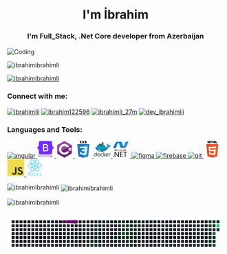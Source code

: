 <h1 align="center">I'm İbrahim</h1>
<h3 align="center">I'm Full_Stack, .Net Core developer from Azerbaijan</h3>
<img align="center" alt="Coding" width="850" src="https://mir-s3-cdn-cf.behance.net/project_modules/disp/936570214869169.676041487059b.gif">

<p align="left"> <img src="https://komarev.com/ghpvc/?username=ibrahimibrahimli&label=Profile%20views&color=0e75b6&style=flat" alt="ibrahimibrahimli" /> </p>

<p align="left"> <a href="https://github.com/ryo-ma/github-profile-trophy"><img src="https://github-profile-trophy.vercel.app/?username=ibrahimibrahimli" alt="ibrahimibrahimli" /></a> </p>

<h3 align="left">Connect with me:</h3>
<p align="left">
<a href="https://linkedin.com/in/ibrahimlii" target="blank"><img align="center" src="https://raw.githubusercontent.com/rahuldkjain/github-profile-readme-generator/master/src/images/icons/Social/linked-in-alt.svg" alt="ibrahimlii" height="30" width="40" /></a>
<a href="https://fb.com/ibrahim122596" target="blank"><img align="center" src="https://raw.githubusercontent.com/rahuldkjain/github-profile-readme-generator/master/src/images/icons/Social/facebook.svg" alt="ibrahim122596" height="30" width="40" /></a>
<a href="https://instagram.com/ibrahimli_27m" target="blank"><img align="center" src="https://raw.githubusercontent.com/rahuldkjain/github-profile-readme-generator/master/src/images/icons/Social/instagram.svg" alt="ibrahimli_27m" height="30" width="40" /></a>
<a href="https://www.hackerrank.com/dev_ibrahimlii" target="blank"><img align="center" src="https://raw.githubusercontent.com/rahuldkjain/github-profile-readme-generator/master/src/images/icons/Social/hackerrank.svg" alt="dev_ibrahimlii" height="30" width="40" /></a>
</p>

<h3 align="left">Languages and Tools:</h3>
<p align="left"> <a href="https://angular.io" target="_blank" rel="noreferrer"> <img src="https://angular.io/assets/images/logos/angular/angular.svg" alt="angular" width="40" height="40"/> </a> <a href="https://getbootstrap.com" target="_blank" rel="noreferrer"> <img src="https://raw.githubusercontent.com/devicons/devicon/master/icons/bootstrap/bootstrap-plain-wordmark.svg" alt="bootstrap" width="40" height="40"/> </a> <a href="https://www.w3schools.com/cs/" target="_blank" rel="noreferrer"> <img src="https://raw.githubusercontent.com/devicons/devicon/master/icons/csharp/csharp-original.svg" alt="csharp" width="40" height="40"/> </a> <a href="https://www.w3schools.com/css/" target="_blank" rel="noreferrer"> <img src="https://raw.githubusercontent.com/devicons/devicon/master/icons/css3/css3-original-wordmark.svg" alt="css3" width="40" height="40"/> </a> <a href="https://www.docker.com/" target="_blank" rel="noreferrer"> <img src="https://raw.githubusercontent.com/devicons/devicon/master/icons/docker/docker-original-wordmark.svg" alt="docker" width="40" height="40"/> </a> <a href="https://dotnet.microsoft.com/" target="_blank" rel="noreferrer"> <img src="https://raw.githubusercontent.com/devicons/devicon/master/icons/dot-net/dot-net-original-wordmark.svg" alt="dotnet" width="40" height="40"/> </a> <a href="https://www.figma.com/" target="_blank" rel="noreferrer"> <img src="https://www.vectorlogo.zone/logos/figma/figma-icon.svg" alt="figma" width="40" height="40"/> </a> <a href="https://firebase.google.com/" target="_blank" rel="noreferrer"> <img src="https://www.vectorlogo.zone/logos/firebase/firebase-icon.svg" alt="firebase" width="40" height="40"/> </a> <a href="https://git-scm.com/" target="_blank" rel="noreferrer"> <img src="https://www.vectorlogo.zone/logos/git-scm/git-scm-icon.svg" alt="git" width="40" height="40"/> </a> <a href="https://www.w3.org/html/" target="_blank" rel="noreferrer"> <img src="https://raw.githubusercontent.com/devicons/devicon/master/icons/html5/html5-original-wordmark.svg" alt="html5" width="40" height="40"/> </a> <a href="https://developer.mozilla.org/en-US/docs/Web/JavaScript" target="_blank" rel="noreferrer"> <img src="https://raw.githubusercontent.com/devicons/devicon/master/icons/javascript/javascript-original.svg" alt="javascript" width="40" height="40"/> </a> <a href="https://reactjs.org/" target="_blank" rel="noreferrer"> <img src="https://raw.githubusercontent.com/devicons/devicon/master/icons/react/react-original-wordmark.svg" alt="react" width="40" height="40"/> </a> </p>

<p><img align="left" src="https://github-readme-stats.vercel.app/api/top-langs?username=ibrahimibrahimli&show_icons=true&locale=en&layout=compact" alt="ibrahimibrahimli" /></p>

<p>&nbsp;<img align="center" src="https://github-readme-stats.vercel.app/api?username=ibrahimibrahimli&show_icons=true&locale=en" alt="ibrahimibrahimli" /></p>

<p><img align="center" src="https://github-readme-streak-stats.herokuapp.com/?user=ibrahimibrahimli&" alt="ibrahimibrahimli" /></p>







<svg viewBox="-16 -32 880 192" width="880" height="192" xmlns="http://www.w3.org/2000/svg"><desc>Generated with https://github.com/Platane/snk</desc><style>:root{--cb:#1b1f230a;--cs:purple;--ce:#161b22;--c0:#161b22;--c1:#01311f;--c2:#034525;--c3:#0f6d31;--c4:#00c647}.c{shape-rendering:geometricPrecision;fill:var(--ce);stroke-width:1px;stroke:var(--cb);animation:none 24300ms linear infinite;width:12px;height:12px}@keyframes c0{13.98%{fill:var(--c1)}14%,100%{fill:var(--ce)}}.c.c0{fill:var(--c1);animation-name:c0}@keyframes c1{13.16%{fill:var(--c1)}13.18%,100%{fill:var(--ce)}}.c.c1{fill:var(--c1);animation-name:c1}@keyframes c2{11.51%{fill:var(--c1)}11.53%,100%{fill:var(--ce)}}.c.c2{fill:var(--c1);animation-name:c2}@keyframes c3{10.69%{fill:var(--c1)}10.71%,100%{fill:var(--ce)}}.c.c3{fill:var(--c1);animation-name:c3}@keyframes c4{15.63%{fill:var(--c1)}15.65%,100%{fill:var(--ce)}}.c.c4{fill:var(--c1);animation-name:c4}@keyframes c5{17.69%{fill:var(--c1)}17.71%,100%{fill:var(--ce)}}.c.c5{fill:var(--c1);animation-name:c5}@keyframes c6{9.04%{fill:var(--c1)}9.06%,100%{fill:var(--ce)}}.c.c6{fill:var(--c1);animation-name:c6}@keyframes c7{9.46%{fill:var(--c1)}9.48%,100%{fill:var(--ce)}}.c.c7{fill:var(--c1);animation-name:c7}@keyframes c8{9.87%{fill:var(--c1)}9.89%,100%{fill:var(--ce)}}.c.c8{fill:var(--c1);animation-name:c8}@keyframes c9{10.28%{fill:var(--c1)}10.3%,100%{fill:var(--ce)}}.c.c9{fill:var(--c1);animation-name:c9}@keyframes ca{16.45%{fill:var(--c1)}16.47%,100%{fill:var(--ce)}}.c.ca{fill:var(--c1);animation-name:ca}@keyframes cb{16.04%{fill:var(--c1)}16.06%,100%{fill:var(--ce)}}.c.cb{fill:var(--c1);animation-name:cb}@keyframes cc{18.1%{fill:var(--c1)}18.12%,100%{fill:var(--ce)}}.c.cc{fill:var(--c1);animation-name:cc}@keyframes cd{20.98%{fill:var(--c1)}21%,100%{fill:var(--ce)}}.c.cd{fill:var(--c1);animation-name:cd}@keyframes ce{27.15%{fill:var(--c1)}27.17%,100%{fill:var(--ce)}}.c.ce{fill:var(--c1);animation-name:ce}@keyframes cf{28.39%{fill:var(--c1)}28.41%,100%{fill:var(--ce)}}.c.cf{fill:var(--c1);animation-name:cf}@keyframes cg{26.33%{fill:var(--c1)}26.35%,100%{fill:var(--ce)}}.c.cg{fill:var(--c1);animation-name:cg}@keyframes ch{65.83%{fill:var(--c2)}65.85%,100%{fill:var(--ce)}}.c.ch{fill:var(--c2);animation-name:ch}@keyframes ci{21.8%{fill:var(--c1)}21.82%,100%{fill:var(--ce)}}.c.ci{fill:var(--c1);animation-name:ci}@keyframes cj{25.92%{fill:var(--c1)}25.94%,100%{fill:var(--ce)}}.c.cj{fill:var(--c1);animation-name:cj}@keyframes ck{31.27%{fill:var(--c1)}31.29%,100%{fill:var(--ce)}}.c.ck{fill:var(--c1);animation-name:ck}@keyframes cl{30.03%{fill:var(--c1)}30.05%,100%{fill:var(--ce)}}.c.cl{fill:var(--c1);animation-name:cl}@keyframes cm{22.21%{fill:var(--c1)}22.23%,100%{fill:var(--ce)}}.c.cm{fill:var(--c1);animation-name:cm}@keyframes cn{32.5%{fill:var(--c1)}32.52%,100%{fill:var(--ce)}}.c.cn{fill:var(--c1);animation-name:cn}@keyframes co{33.73%{fill:var(--c1)}33.75%,100%{fill:var(--ce)}}.c.co{fill:var(--c1);animation-name:co}@keyframes cp{30.85%{fill:var(--c1)}30.87%,100%{fill:var(--ce)}}.c.cp{fill:var(--c1);animation-name:cp}@keyframes cq{30.44%{fill:var(--c1)}30.46%,100%{fill:var(--ce)}}.c.cq{fill:var(--c1);animation-name:cq}@keyframes cr{22.62%{fill:var(--c1)}22.64%,100%{fill:var(--ce)}}.c.cr{fill:var(--c1);animation-name:cr}@keyframes cs{32.91%{fill:var(--c1)}32.93%,100%{fill:var(--ce)}}.c.cs{fill:var(--c1);animation-name:cs}@keyframes ct{24.68%{fill:var(--c1)}24.7%,100%{fill:var(--ce)}}.c.ct{fill:var(--c1);animation-name:ct}@keyframes cu{24.27%{fill:var(--c1)}24.29%,100%{fill:var(--ce)}}.c.cu{fill:var(--c1);animation-name:cu}@keyframes cv{23.86%{fill:var(--c1)}23.88%,100%{fill:var(--ce)}}.c.cv{fill:var(--c1);animation-name:cv}@keyframes cw{23.04%{fill:var(--c1)}23.06%,100%{fill:var(--ce)}}.c.cw{fill:var(--c1);animation-name:cw}@keyframes cx{38.67%{fill:var(--c1)}38.69%,100%{fill:var(--ce)}}.c.cx{fill:var(--c1);animation-name:cx}@keyframes cy{43.2%{fill:var(--c1)}43.22%,100%{fill:var(--ce)}}.c.cy{fill:var(--c1);animation-name:cy}@keyframes cz{46.49%{fill:var(--c1)}46.51%,100%{fill:var(--ce)}}.c.cz{fill:var(--c1);animation-name:cz}@keyframes c10{52.25%{fill:var(--c2)}52.27%,100%{fill:var(--ce)}}.c.c10{fill:var(--c2);animation-name:c10}@keyframes c11{52.66%{fill:var(--c2)}52.68%,100%{fill:var(--ce)}}.c.c11{fill:var(--c2);animation-name:c11}@keyframes c12{48.96%{fill:var(--c1)}48.98%,100%{fill:var(--ce)}}.c.c12{fill:var(--c1);animation-name:c12}@keyframes c13{48.14%{fill:var(--c1)}48.16%,100%{fill:var(--ce)}}.c.c13{fill:var(--c1);animation-name:c13}@keyframes c14{46.9%{fill:var(--c1)}46.92%,100%{fill:var(--ce)}}.c.c14{fill:var(--c1);animation-name:c14}@keyframes c15{51.84%{fill:var(--c1)}51.86%,100%{fill:var(--ce)}}.c.c15{fill:var(--c1);animation-name:c15}@keyframes c16{76.12%{fill:var(--c3)}76.14%,100%{fill:var(--ce)}}.c.c16{fill:var(--c3);animation-name:c16}@keyframes c17{47.73%{fill:var(--c1)}47.75%,100%{fill:var(--ce)}}.c.c17{fill:var(--c1);animation-name:c17}@keyframes c18{47.32%{fill:var(--c1)}47.34%,100%{fill:var(--ce)}}.c.c18{fill:var(--c1);animation-name:c18}@keyframes c19{55.13%{fill:var(--c2)}55.15%,100%{fill:var(--ce)}}.c.c19{fill:var(--c2);animation-name:c19}@keyframes c1a{51.43%{fill:var(--c1)}51.45%,100%{fill:var(--ce)}}.c.c1a{fill:var(--c1);animation-name:c1a}@keyframes c1b{77.36%{fill:var(--c4)}77.38%,100%{fill:var(--ce)}}.c.c1b{fill:var(--c4);animation-name:c1b}@keyframes c1c{49.78%{fill:var(--c1)}49.8%,100%{fill:var(--ce)}}.c.c1c{fill:var(--c1);animation-name:c1c}.u{transform-origin:0 0;transform:scale(0,1);animation:none linear 24300ms infinite}@keyframes u0{9.04%{transform:scale(0.000,1)}9.06%,9.46%{transform:scale(0.023,1)}9.48%,9.87%{transform:scale(0.047,1)}9.89%,10.28%{transform:scale(0.070,1)}10.3%,10.69%{transform:scale(0.093,1)}10.71%,11.51%{transform:scale(0.116,1)}11.53%,13.16%{transform:scale(0.140,1)}13.18%,13.98%{transform:scale(0.163,1)}14%,15.63%{transform:scale(0.186,1)}15.65%,16.04%{transform:scale(0.209,1)}16.06%,16.45%{transform:scale(0.233,1)}16.47%,17.69%{transform:scale(0.256,1)}17.71%,18.1%{transform:scale(0.279,1)}18.12%,20.98%{transform:scale(0.302,1)}21%,21.8%{transform:scale(0.326,1)}21.82%,22.21%{transform:scale(0.349,1)}22.23%,22.62%{transform:scale(0.372,1)}22.64%,23.04%{transform:scale(0.395,1)}23.06%,23.86%{transform:scale(0.419,1)}23.88%,24.27%{transform:scale(0.442,1)}24.29%,24.68%{transform:scale(0.465,1)}24.7%,25.92%{transform:scale(0.488,1)}25.94%,26.33%{transform:scale(0.512,1)}26.35%,27.15%{transform:scale(0.535,1)}27.17%,28.39%{transform:scale(0.558,1)}28.41%,30.03%{transform:scale(0.581,1)}30.05%,30.44%{transform:scale(0.605,1)}30.46%,30.85%{transform:scale(0.628,1)}30.87%,31.27%{transform:scale(0.651,1)}31.29%,32.5%{transform:scale(0.674,1)}32.52%,32.91%{transform:scale(0.698,1)}32.93%,33.73%{transform:scale(0.721,1)}33.75%,38.67%{transform:scale(0.744,1)}38.69%,43.2%{transform:scale(0.767,1)}43.22%,46.49%{transform:scale(0.791,1)}46.51%,46.9%{transform:scale(0.814,1)}46.92%,47.32%{transform:scale(0.837,1)}47.34%,47.73%{transform:scale(0.860,1)}47.75%,48.14%{transform:scale(0.884,1)}48.16%,48.96%{transform:scale(0.907,1)}48.98%,49.78%{transform:scale(0.930,1)}49.8%,51.43%{transform:scale(0.953,1)}51.45%,51.84%{transform:scale(0.977,1)}51.86%,100%{transform:scale(1.000,1)}}.u.u0{fill:var(--c1);animation-name:u0;transform-origin:0.0px 0}@keyframes u1{52.25%{transform:scale(0.000,1)}52.27%,52.66%{transform:scale(0.250,1)}52.68%,55.13%{transform:scale(0.500,1)}55.15%,65.83%{transform:scale(0.750,1)}65.85%,100%{transform:scale(1.000,1)}}.u.u1{fill:var(--c2);animation-name:u1;transform-origin:744.2px 0}@keyframes u2{76.12%{transform:scale(0.000,1)}76.14%,100%{transform:scale(1.000,1)}}.u.u2{fill:var(--c3);animation-name:u2;transform-origin:813.4px 0}@keyframes u3{77.36%{transform:scale(0.000,1)}77.38%,100%{transform:scale(1.000,1)}}.u.u3{fill:var(--c4);animation-name:u3;transform-origin:830.7px 0}.s{shape-rendering:geometricPrecision;fill:var(--cs);animation:none linear 24300ms infinite}@keyframes s0{0%,99.59%{transform:translate(0px,-16px)}0.41%{transform:translate(0px,0px)}9.05%{transform:translate(336px,0px)}10.29%{transform:translate(336px,48px)}10.7%{transform:translate(320px,48px)}11.11%{transform:translate(320px,32px)}12.35%{transform:translate(272px,32px)}13.17%{transform:translate(272px,64px)}13.58%{transform:translate(256px,64px)}13.99%{transform:translate(256px,80px)}16.05%{transform:translate(336px,80px)}16.46%{transform:translate(336px,64px)}16.87%{transform:translate(320px,64px)}17.7%{transform:translate(320px,96px)}20.16%{transform:translate(416px,96px)}20.99%{transform:translate(416px,64px)}23.05%{transform:translate(496px,64px)}24.69%{transform:translate(496px,0px)}25.51%{transform:translate(464px,0px)}25.93%{transform:translate(464px,16px)}26.34%{transform:translate(448px,16px)}26.75%{transform:translate(448px,0px)}27.16%{transform:translate(432px,0px)}28.81%{transform:translate(432px,64px)}29.63%{transform:translate(464px,64px)}30.04%{transform:translate(464px,48px)}30.45%{transform:translate(480px,48px)}30.86%{transform:translate(480px,32px)}31.28%{transform:translate(464px,32px)}32.51%,34.16%{transform:translate(464px,80px)}32.92%{transform:translate(480px,80px)}33.33%{transform:translate(480px,96px)}33.74%{transform:translate(464px,96px)}36.63%{transform:translate(560px,80px)}38.68%{transform:translate(560px,0px)}41.15%{transform:translate(656px,0px)}43.21%{transform:translate(656px,80px)}47.33%{transform:translate(816px,80px)}47.74%,54.32%{transform:translate(816px,64px)}48.15%,53.91%{transform:translate(800px,64px)}48.97%{transform:translate(800px,32px)}50.21%{transform:translate(848px,32px)}51.03%{transform:translate(848px,0px)}52.26%{transform:translate(800px,0px)}55.14%{transform:translate(816px,96px)}55.56%{transform:translate(800px,96px)}56.79%{transform:translate(800px,48px)}65.84%{transform:translate(448px,48px)}66.26%{transform:translate(448px,32px)}75.72%{transform:translate(816px,32px)}76.13%{transform:translate(816px,48px)}76.54%{transform:translate(832px,48px)}77.37%{transform:translate(832px,16px)}95.88%{transform:translate(112px,16px)}96.71%{transform:translate(112px,-16px)}}.s.s0{transform:translate(0px,-16px);animation-name:s0}@keyframes s1{0%,99.59%{transform:translate(16px,-16px)}0.41%{transform:translate(0px,-16px)}0.82%{transform:translate(0px,0px)}9.47%{transform:translate(336px,0px)}10.7%{transform:translate(336px,48px)}11.11%{transform:translate(320px,48px)}11.52%{transform:translate(320px,32px)}12.76%{transform:translate(272px,32px)}13.58%{transform:translate(272px,64px)}13.99%{transform:translate(256px,64px)}14.4%{transform:translate(256px,80px)}16.46%{transform:translate(336px,80px)}16.87%{transform:translate(336px,64px)}17.28%{transform:translate(320px,64px)}18.11%{transform:translate(320px,96px)}20.58%{transform:translate(416px,96px)}21.4%{transform:translate(416px,64px)}23.46%{transform:translate(496px,64px)}25.1%{transform:translate(496px,0px)}25.93%{transform:translate(464px,0px)}26.34%{transform:translate(464px,16px)}26.75%{transform:translate(448px,16px)}27.16%{transform:translate(448px,0px)}27.57%{transform:translate(432px,0px)}29.22%{transform:translate(432px,64px)}30.04%{transform:translate(464px,64px)}30.45%{transform:translate(464px,48px)}30.86%{transform:translate(480px,48px)}31.28%{transform:translate(480px,32px)}31.69%{transform:translate(464px,32px)}32.92%,34.57%{transform:translate(464px,80px)}33.33%{transform:translate(480px,80px)}33.74%{transform:translate(480px,96px)}34.16%{transform:translate(464px,96px)}37.04%{transform:translate(560px,80px)}39.09%{transform:translate(560px,0px)}41.56%{transform:translate(656px,0px)}43.62%{transform:translate(656px,80px)}47.74%{transform:translate(816px,80px)}48.15%,54.73%{transform:translate(816px,64px)}48.56%,54.32%{transform:translate(800px,64px)}49.38%{transform:translate(800px,32px)}50.62%{transform:translate(848px,32px)}51.44%{transform:translate(848px,0px)}52.67%{transform:translate(800px,0px)}55.56%{transform:translate(816px,96px)}55.97%{transform:translate(800px,96px)}57.2%{transform:translate(800px,48px)}66.26%{transform:translate(448px,48px)}66.67%{transform:translate(448px,32px)}76.13%{transform:translate(816px,32px)}76.54%{transform:translate(816px,48px)}76.95%{transform:translate(832px,48px)}77.78%{transform:translate(832px,16px)}96.3%{transform:translate(112px,16px)}97.12%{transform:translate(112px,-16px)}}.s.s1{transform:translate(16px,-16px);animation-name:s1}@keyframes s2{0%,99.59%{transform:translate(32px,-16px)}0.82%{transform:translate(0px,-16px)}1.23%{transform:translate(0px,0px)}9.88%{transform:translate(336px,0px)}11.11%{transform:translate(336px,48px)}11.52%{transform:translate(320px,48px)}11.93%{transform:translate(320px,32px)}13.17%{transform:translate(272px,32px)}13.99%{transform:translate(272px,64px)}14.4%{transform:translate(256px,64px)}14.81%{transform:translate(256px,80px)}16.87%{transform:translate(336px,80px)}17.28%{transform:translate(336px,64px)}17.7%{transform:translate(320px,64px)}18.52%{transform:translate(320px,96px)}20.99%{transform:translate(416px,96px)}21.81%{transform:translate(416px,64px)}23.87%{transform:translate(496px,64px)}25.51%{transform:translate(496px,0px)}26.34%{transform:translate(464px,0px)}26.75%{transform:translate(464px,16px)}27.16%{transform:translate(448px,16px)}27.57%{transform:translate(448px,0px)}27.98%{transform:translate(432px,0px)}29.63%{transform:translate(432px,64px)}30.45%{transform:translate(464px,64px)}30.86%{transform:translate(464px,48px)}31.28%{transform:translate(480px,48px)}31.69%{transform:translate(480px,32px)}32.1%{transform:translate(464px,32px)}33.33%,34.98%{transform:translate(464px,80px)}33.74%{transform:translate(480px,80px)}34.16%{transform:translate(480px,96px)}34.57%{transform:translate(464px,96px)}37.45%{transform:translate(560px,80px)}39.51%{transform:translate(560px,0px)}41.98%{transform:translate(656px,0px)}44.03%{transform:translate(656px,80px)}48.15%{transform:translate(816px,80px)}48.56%,55.14%{transform:translate(816px,64px)}48.97%,54.73%{transform:translate(800px,64px)}49.79%{transform:translate(800px,32px)}51.03%{transform:translate(848px,32px)}51.85%{transform:translate(848px,0px)}53.09%{transform:translate(800px,0px)}55.97%{transform:translate(816px,96px)}56.38%{transform:translate(800px,96px)}57.61%{transform:translate(800px,48px)}66.67%{transform:translate(448px,48px)}67.08%{transform:translate(448px,32px)}76.54%{transform:translate(816px,32px)}76.95%{transform:translate(816px,48px)}77.37%{transform:translate(832px,48px)}78.19%{transform:translate(832px,16px)}96.71%{transform:translate(112px,16px)}97.53%{transform:translate(112px,-16px)}}.s.s2{transform:translate(32px,-16px);animation-name:s2}@keyframes s3{0%,99.59%{transform:translate(48px,-16px)}1.23%{transform:translate(0px,-16px)}1.65%{transform:translate(0px,0px)}10.29%{transform:translate(336px,0px)}11.52%{transform:translate(336px,48px)}11.93%{transform:translate(320px,48px)}12.35%{transform:translate(320px,32px)}13.58%{transform:translate(272px,32px)}14.4%{transform:translate(272px,64px)}14.81%{transform:translate(256px,64px)}15.23%{transform:translate(256px,80px)}17.28%{transform:translate(336px,80px)}17.7%{transform:translate(336px,64px)}18.11%{transform:translate(320px,64px)}18.93%{transform:translate(320px,96px)}21.4%{transform:translate(416px,96px)}22.22%{transform:translate(416px,64px)}24.28%{transform:translate(496px,64px)}25.93%{transform:translate(496px,0px)}26.75%{transform:translate(464px,0px)}27.16%{transform:translate(464px,16px)}27.57%{transform:translate(448px,16px)}27.98%{transform:translate(448px,0px)}28.4%{transform:translate(432px,0px)}30.04%{transform:translate(432px,64px)}30.86%{transform:translate(464px,64px)}31.28%{transform:translate(464px,48px)}31.69%{transform:translate(480px,48px)}32.1%{transform:translate(480px,32px)}32.51%{transform:translate(464px,32px)}33.74%,35.39%{transform:translate(464px,80px)}34.16%{transform:translate(480px,80px)}34.57%{transform:translate(480px,96px)}34.98%{transform:translate(464px,96px)}37.86%{transform:translate(560px,80px)}39.92%{transform:translate(560px,0px)}42.39%{transform:translate(656px,0px)}44.44%{transform:translate(656px,80px)}48.56%{transform:translate(816px,80px)}48.97%,55.56%{transform:translate(816px,64px)}49.38%,55.14%{transform:translate(800px,64px)}50.21%{transform:translate(800px,32px)}51.44%{transform:translate(848px,32px)}52.26%{transform:translate(848px,0px)}53.5%{transform:translate(800px,0px)}56.38%{transform:translate(816px,96px)}56.79%{transform:translate(800px,96px)}58.02%{transform:translate(800px,48px)}67.08%{transform:translate(448px,48px)}67.49%{transform:translate(448px,32px)}76.95%{transform:translate(816px,32px)}77.37%{transform:translate(816px,48px)}77.78%{transform:translate(832px,48px)}78.6%{transform:translate(832px,16px)}97.12%{transform:translate(112px,16px)}97.94%{transform:translate(112px,-16px)}}.s.s3{transform:translate(48px,-16px);animation-name:s3}</style><rect class="c" x="2" y="2" rx="2" ry="2"/><rect class="c" x="2" y="18" rx="2" ry="2"/><rect class="c" x="2" y="34" rx="2" ry="2"/><rect class="c" x="2" y="50" rx="2" ry="2"/><rect class="c" x="2" y="66" rx="2" ry="2"/><rect class="c" x="2" y="82" rx="2" ry="2"/><rect class="c" x="2" y="98" rx="2" ry="2"/><rect class="c" x="18" y="2" rx="2" ry="2"/><rect class="c" x="18" y="18" rx="2" ry="2"/><rect class="c" x="18" y="34" rx="2" ry="2"/><rect class="c" x="18" y="50" rx="2" ry="2"/><rect class="c" x="18" y="66" rx="2" ry="2"/><rect class="c" x="18" y="82" rx="2" ry="2"/><rect class="c" x="18" y="98" rx="2" ry="2"/><rect class="c" x="34" y="2" rx="2" ry="2"/><rect class="c" x="34" y="18" rx="2" ry="2"/><rect class="c" x="34" y="34" rx="2" ry="2"/><rect class="c" x="34" y="50" rx="2" ry="2"/><rect class="c" x="34" y="66" rx="2" ry="2"/><rect class="c" x="34" y="82" rx="2" ry="2"/><rect class="c" x="34" y="98" rx="2" ry="2"/><rect class="c" x="50" y="2" rx="2" ry="2"/><rect class="c" x="50" y="18" rx="2" ry="2"/><rect class="c" x="50" y="34" rx="2" ry="2"/><rect class="c" x="50" y="50" rx="2" ry="2"/><rect class="c" x="50" y="66" rx="2" ry="2"/><rect class="c" x="50" y="82" rx="2" ry="2"/><rect class="c" x="50" y="98" rx="2" ry="2"/><rect class="c" x="66" y="2" rx="2" ry="2"/><rect class="c" x="66" y="18" rx="2" ry="2"/><rect class="c" x="66" y="34" rx="2" ry="2"/><rect class="c" x="66" y="50" rx="2" ry="2"/><rect class="c" x="66" y="66" rx="2" ry="2"/><rect class="c" x="66" y="82" rx="2" ry="2"/><rect class="c" x="66" y="98" rx="2" ry="2"/><rect class="c" x="82" y="2" rx="2" ry="2"/><rect class="c" x="82" y="18" rx="2" ry="2"/><rect class="c" x="82" y="34" rx="2" ry="2"/><rect class="c" x="82" y="50" rx="2" ry="2"/><rect class="c" x="82" y="66" rx="2" ry="2"/><rect class="c" x="82" y="82" rx="2" ry="2"/><rect class="c" x="82" y="98" rx="2" ry="2"/><rect class="c" x="98" y="2" rx="2" ry="2"/><rect class="c" x="98" y="18" rx="2" ry="2"/><rect class="c" x="98" y="34" rx="2" ry="2"/><rect class="c" x="98" y="50" rx="2" ry="2"/><rect class="c" x="98" y="66" rx="2" ry="2"/><rect class="c" x="98" y="82" rx="2" ry="2"/><rect class="c" x="98" y="98" rx="2" ry="2"/><rect class="c" x="114" y="2" rx="2" ry="2"/><rect class="c" x="114" y="18" rx="2" ry="2"/><rect class="c" x="114" y="34" rx="2" ry="2"/><rect class="c" x="114" y="50" rx="2" ry="2"/><rect class="c" x="114" y="66" rx="2" ry="2"/><rect class="c" x="114" y="82" rx="2" ry="2"/><rect class="c" x="114" y="98" rx="2" ry="2"/><rect class="c" x="130" y="2" rx="2" ry="2"/><rect class="c" x="130" y="18" rx="2" ry="2"/><rect class="c" x="130" y="34" rx="2" ry="2"/><rect class="c" x="130" y="50" rx="2" ry="2"/><rect class="c" x="130" y="66" rx="2" ry="2"/><rect class="c" x="130" y="82" rx="2" ry="2"/><rect class="c" x="130" y="98" rx="2" ry="2"/><rect class="c" x="146" y="2" rx="2" ry="2"/><rect class="c" x="146" y="18" rx="2" ry="2"/><rect class="c" x="146" y="34" rx="2" ry="2"/><rect class="c" x="146" y="50" rx="2" ry="2"/><rect class="c" x="146" y="66" rx="2" ry="2"/><rect class="c" x="146" y="82" rx="2" ry="2"/><rect class="c" x="146" y="98" rx="2" ry="2"/><rect class="c" x="162" y="2" rx="2" ry="2"/><rect class="c" x="162" y="18" rx="2" ry="2"/><rect class="c" x="162" y="34" rx="2" ry="2"/><rect class="c" x="162" y="50" rx="2" ry="2"/><rect class="c" x="162" y="66" rx="2" ry="2"/><rect class="c" x="162" y="82" rx="2" ry="2"/><rect class="c" x="162" y="98" rx="2" ry="2"/><rect class="c" x="178" y="2" rx="2" ry="2"/><rect class="c" x="178" y="18" rx="2" ry="2"/><rect class="c" x="178" y="34" rx="2" ry="2"/><rect class="c" x="178" y="50" rx="2" ry="2"/><rect class="c" x="178" y="66" rx="2" ry="2"/><rect class="c" x="178" y="82" rx="2" ry="2"/><rect class="c" x="178" y="98" rx="2" ry="2"/><rect class="c" x="194" y="2" rx="2" ry="2"/><rect class="c" x="194" y="18" rx="2" ry="2"/><rect class="c" x="194" y="34" rx="2" ry="2"/><rect class="c" x="194" y="50" rx="2" ry="2"/><rect class="c" x="194" y="66" rx="2" ry="2"/><rect class="c" x="194" y="82" rx="2" ry="2"/><rect class="c" x="194" y="98" rx="2" ry="2"/><rect class="c" x="210" y="2" rx="2" ry="2"/><rect class="c" x="210" y="18" rx="2" ry="2"/><rect class="c" x="210" y="34" rx="2" ry="2"/><rect class="c" x="210" y="50" rx="2" ry="2"/><rect class="c" x="210" y="66" rx="2" ry="2"/><rect class="c" x="210" y="82" rx="2" ry="2"/><rect class="c" x="210" y="98" rx="2" ry="2"/><rect class="c" x="226" y="2" rx="2" ry="2"/><rect class="c" x="226" y="18" rx="2" ry="2"/><rect class="c" x="226" y="34" rx="2" ry="2"/><rect class="c" x="226" y="50" rx="2" ry="2"/><rect class="c" x="226" y="66" rx="2" ry="2"/><rect class="c" x="226" y="82" rx="2" ry="2"/><rect class="c" x="226" y="98" rx="2" ry="2"/><rect class="c" x="242" y="2" rx="2" ry="2"/><rect class="c" x="242" y="18" rx="2" ry="2"/><rect class="c" x="242" y="34" rx="2" ry="2"/><rect class="c" x="242" y="50" rx="2" ry="2"/><rect class="c" x="242" y="66" rx="2" ry="2"/><rect class="c" x="242" y="82" rx="2" ry="2"/><rect class="c" x="242" y="98" rx="2" ry="2"/><rect class="c" x="258" y="2" rx="2" ry="2"/><rect class="c" x="258" y="18" rx="2" ry="2"/><rect class="c" x="258" y="34" rx="2" ry="2"/><rect class="c" x="258" y="50" rx="2" ry="2"/><rect class="c" x="258" y="66" rx="2" ry="2"/><rect class="c c0" x="258" y="82" rx="2" ry="2"/><rect class="c" x="258" y="98" rx="2" ry="2"/><rect class="c" x="274" y="2" rx="2" ry="2"/><rect class="c" x="274" y="18" rx="2" ry="2"/><rect class="c" x="274" y="34" rx="2" ry="2"/><rect class="c" x="274" y="50" rx="2" ry="2"/><rect class="c c1" x="274" y="66" rx="2" ry="2"/><rect class="c" x="274" y="82" rx="2" ry="2"/><rect class="c" x="274" y="98" rx="2" ry="2"/><rect class="c" x="290" y="2" rx="2" ry="2"/><rect class="c" x="290" y="18" rx="2" ry="2"/><rect class="c" x="290" y="34" rx="2" ry="2"/><rect class="c" x="290" y="50" rx="2" ry="2"/><rect class="c" x="290" y="66" rx="2" ry="2"/><rect class="c" x="290" y="82" rx="2" ry="2"/><rect class="c" x="290" y="98" rx="2" ry="2"/><rect class="c" x="306" y="2" rx="2" ry="2"/><rect class="c" x="306" y="18" rx="2" ry="2"/><rect class="c c2" x="306" y="34" rx="2" ry="2"/><rect class="c" x="306" y="50" rx="2" ry="2"/><rect class="c" x="306" y="66" rx="2" ry="2"/><rect class="c" x="306" y="82" rx="2" ry="2"/><rect class="c" x="306" y="98" rx="2" ry="2"/><rect class="c" x="322" y="2" rx="2" ry="2"/><rect class="c" x="322" y="18" rx="2" ry="2"/><rect class="c" x="322" y="34" rx="2" ry="2"/><rect class="c c3" x="322" y="50" rx="2" ry="2"/><rect class="c" x="322" y="66" rx="2" ry="2"/><rect class="c c4" x="322" y="82" rx="2" ry="2"/><rect class="c c5" x="322" y="98" rx="2" ry="2"/><rect class="c c6" x="338" y="2" rx="2" ry="2"/><rect class="c c7" x="338" y="18" rx="2" ry="2"/><rect class="c c8" x="338" y="34" rx="2" ry="2"/><rect class="c c9" x="338" y="50" rx="2" ry="2"/><rect class="c ca" x="338" y="66" rx="2" ry="2"/><rect class="c cb" x="338" y="82" rx="2" ry="2"/><rect class="c cc" x="338" y="98" rx="2" ry="2"/><rect class="c" x="354" y="2" rx="2" ry="2"/><rect class="c" x="354" y="18" rx="2" ry="2"/><rect class="c" x="354" y="34" rx="2" ry="2"/><rect class="c" x="354" y="50" rx="2" ry="2"/><rect class="c" x="354" y="66" rx="2" ry="2"/><rect class="c" x="354" y="82" rx="2" ry="2"/><rect class="c" x="354" y="98" rx="2" ry="2"/><rect class="c" x="370" y="2" rx="2" ry="2"/><rect class="c" x="370" y="18" rx="2" ry="2"/><rect class="c" x="370" y="34" rx="2" ry="2"/><rect class="c" x="370" y="50" rx="2" ry="2"/><rect class="c" x="370" y="66" rx="2" ry="2"/><rect class="c" x="370" y="82" rx="2" ry="2"/><rect class="c" x="370" y="98" rx="2" ry="2"/><rect class="c" x="386" y="2" rx="2" ry="2"/><rect class="c" x="386" y="18" rx="2" ry="2"/><rect class="c" x="386" y="34" rx="2" ry="2"/><rect class="c" x="386" y="50" rx="2" ry="2"/><rect class="c" x="386" y="66" rx="2" ry="2"/><rect class="c" x="386" y="82" rx="2" ry="2"/><rect class="c" x="386" y="98" rx="2" ry="2"/><rect class="c" x="402" y="2" rx="2" ry="2"/><rect class="c" x="402" y="18" rx="2" ry="2"/><rect class="c" x="402" y="34" rx="2" ry="2"/><rect class="c" x="402" y="50" rx="2" ry="2"/><rect class="c" x="402" y="66" rx="2" ry="2"/><rect class="c" x="402" y="82" rx="2" ry="2"/><rect class="c" x="402" y="98" rx="2" ry="2"/><rect class="c" x="418" y="2" rx="2" ry="2"/><rect class="c" x="418" y="18" rx="2" ry="2"/><rect class="c" x="418" y="34" rx="2" ry="2"/><rect class="c" x="418" y="50" rx="2" ry="2"/><rect class="c cd" x="418" y="66" rx="2" ry="2"/><rect class="c" x="418" y="82" rx="2" ry="2"/><rect class="c" x="418" y="98" rx="2" ry="2"/><rect class="c ce" x="434" y="2" rx="2" ry="2"/><rect class="c" x="434" y="18" rx="2" ry="2"/><rect class="c" x="434" y="34" rx="2" ry="2"/><rect class="c cf" x="434" y="50" rx="2" ry="2"/><rect class="c" x="434" y="66" rx="2" ry="2"/><rect class="c" x="434" y="82" rx="2" ry="2"/><rect class="c" x="434" y="98" rx="2" ry="2"/><rect class="c" x="450" y="2" rx="2" ry="2"/><rect class="c cg" x="450" y="18" rx="2" ry="2"/><rect class="c" x="450" y="34" rx="2" ry="2"/><rect class="c ch" x="450" y="50" rx="2" ry="2"/><rect class="c ci" x="450" y="66" rx="2" ry="2"/><rect class="c" x="450" y="82" rx="2" ry="2"/><rect class="c" x="450" y="98" rx="2" ry="2"/><rect class="c" x="466" y="2" rx="2" ry="2"/><rect class="c cj" x="466" y="18" rx="2" ry="2"/><rect class="c ck" x="466" y="34" rx="2" ry="2"/><rect class="c cl" x="466" y="50" rx="2" ry="2"/><rect class="c cm" x="466" y="66" rx="2" ry="2"/><rect class="c cn" x="466" y="82" rx="2" ry="2"/><rect class="c co" x="466" y="98" rx="2" ry="2"/><rect class="c" x="482" y="2" rx="2" ry="2"/><rect class="c" x="482" y="18" rx="2" ry="2"/><rect class="c cp" x="482" y="34" rx="2" ry="2"/><rect class="c cq" x="482" y="50" rx="2" ry="2"/><rect class="c cr" x="482" y="66" rx="2" ry="2"/><rect class="c cs" x="482" y="82" rx="2" ry="2"/><rect class="c" x="482" y="98" rx="2" ry="2"/><rect class="c ct" x="498" y="2" rx="2" ry="2"/><rect class="c cu" x="498" y="18" rx="2" ry="2"/><rect class="c cv" x="498" y="34" rx="2" ry="2"/><rect class="c" x="498" y="50" rx="2" ry="2"/><rect class="c cw" x="498" y="66" rx="2" ry="2"/><rect class="c" x="498" y="82" rx="2" ry="2"/><rect class="c" x="498" y="98" rx="2" ry="2"/><rect class="c" x="514" y="2" rx="2" ry="2"/><rect class="c" x="514" y="18" rx="2" ry="2"/><rect class="c" x="514" y="34" rx="2" ry="2"/><rect class="c" x="514" y="50" rx="2" ry="2"/><rect class="c" x="514" y="66" rx="2" ry="2"/><rect class="c" x="514" y="82" rx="2" ry="2"/><rect class="c" x="514" y="98" rx="2" ry="2"/><rect class="c" x="530" y="2" rx="2" ry="2"/><rect class="c" x="530" y="18" rx="2" ry="2"/><rect class="c" x="530" y="34" rx="2" ry="2"/><rect class="c" x="530" y="50" rx="2" ry="2"/><rect class="c" x="530" y="66" rx="2" ry="2"/><rect class="c" x="530" y="82" rx="2" ry="2"/><rect class="c" x="530" y="98" rx="2" ry="2"/><rect class="c" x="546" y="2" rx="2" ry="2"/><rect class="c" x="546" y="18" rx="2" ry="2"/><rect class="c" x="546" y="34" rx="2" ry="2"/><rect class="c" x="546" y="50" rx="2" ry="2"/><rect class="c" x="546" y="66" rx="2" ry="2"/><rect class="c" x="546" y="82" rx="2" ry="2"/><rect class="c" x="546" y="98" rx="2" ry="2"/><rect class="c cx" x="562" y="2" rx="2" ry="2"/><rect class="c" x="562" y="18" rx="2" ry="2"/><rect class="c" x="562" y="34" rx="2" ry="2"/><rect class="c" x="562" y="50" rx="2" ry="2"/><rect class="c" x="562" y="66" rx="2" ry="2"/><rect class="c" x="562" y="82" rx="2" ry="2"/><rect class="c" x="562" y="98" rx="2" ry="2"/><rect class="c" x="578" y="2" rx="2" ry="2"/><rect class="c" x="578" y="18" rx="2" ry="2"/><rect class="c" x="578" y="34" rx="2" ry="2"/><rect class="c" x="578" y="50" rx="2" ry="2"/><rect class="c" x="578" y="66" rx="2" ry="2"/><rect class="c" x="578" y="82" rx="2" ry="2"/><rect class="c" x="578" y="98" rx="2" ry="2"/><rect class="c" x="594" y="2" rx="2" ry="2"/><rect class="c" x="594" y="18" rx="2" ry="2"/><rect class="c" x="594" y="34" rx="2" ry="2"/><rect class="c" x="594" y="50" rx="2" ry="2"/><rect class="c" x="594" y="66" rx="2" ry="2"/><rect class="c" x="594" y="82" rx="2" ry="2"/><rect class="c" x="594" y="98" rx="2" ry="2"/><rect class="c" x="610" y="2" rx="2" ry="2"/><rect class="c" x="610" y="18" rx="2" ry="2"/><rect class="c" x="610" y="34" rx="2" ry="2"/><rect class="c" x="610" y="50" rx="2" ry="2"/><rect class="c" x="610" y="66" rx="2" ry="2"/><rect class="c" x="610" y="82" rx="2" ry="2"/><rect class="c" x="610" y="98" rx="2" ry="2"/><rect class="c" x="626" y="2" rx="2" ry="2"/><rect class="c" x="626" y="18" rx="2" ry="2"/><rect class="c" x="626" y="34" rx="2" ry="2"/><rect class="c" x="626" y="50" rx="2" ry="2"/><rect class="c" x="626" y="66" rx="2" ry="2"/><rect class="c" x="626" y="82" rx="2" ry="2"/><rect class="c" x="626" y="98" rx="2" ry="2"/><rect class="c" x="642" y="2" rx="2" ry="2"/><rect class="c" x="642" y="18" rx="2" ry="2"/><rect class="c" x="642" y="34" rx="2" ry="2"/><rect class="c" x="642" y="50" rx="2" ry="2"/><rect class="c" x="642" y="66" rx="2" ry="2"/><rect class="c" x="642" y="82" rx="2" ry="2"/><rect class="c" x="642" y="98" rx="2" ry="2"/><rect class="c" x="658" y="2" rx="2" ry="2"/><rect class="c" x="658" y="18" rx="2" ry="2"/><rect class="c" x="658" y="34" rx="2" ry="2"/><rect class="c" x="658" y="50" rx="2" ry="2"/><rect class="c" x="658" y="66" rx="2" ry="2"/><rect class="c cy" x="658" y="82" rx="2" ry="2"/><rect class="c" x="658" y="98" rx="2" ry="2"/><rect class="c" x="674" y="2" rx="2" ry="2"/><rect class="c" x="674" y="18" rx="2" ry="2"/><rect class="c" x="674" y="34" rx="2" ry="2"/><rect class="c" x="674" y="50" rx="2" ry="2"/><rect class="c" x="674" y="66" rx="2" ry="2"/><rect class="c" x="674" y="82" rx="2" ry="2"/><rect class="c" x="674" y="98" rx="2" ry="2"/><rect class="c" x="690" y="2" rx="2" ry="2"/><rect class="c" x="690" y="18" rx="2" ry="2"/><rect class="c" x="690" y="34" rx="2" ry="2"/><rect class="c" x="690" y="50" rx="2" ry="2"/><rect class="c" x="690" y="66" rx="2" ry="2"/><rect class="c" x="690" y="82" rx="2" ry="2"/><rect class="c" x="690" y="98" rx="2" ry="2"/><rect class="c" x="706" y="2" rx="2" ry="2"/><rect class="c" x="706" y="18" rx="2" ry="2"/><rect class="c" x="706" y="34" rx="2" ry="2"/><rect class="c" x="706" y="50" rx="2" ry="2"/><rect class="c" x="706" y="66" rx="2" ry="2"/><rect class="c" x="706" y="82" rx="2" ry="2"/><rect class="c" x="706" y="98" rx="2" ry="2"/><rect class="c" x="722" y="2" rx="2" ry="2"/><rect class="c" x="722" y="18" rx="2" ry="2"/><rect class="c" x="722" y="34" rx="2" ry="2"/><rect class="c" x="722" y="50" rx="2" ry="2"/><rect class="c" x="722" y="66" rx="2" ry="2"/><rect class="c" x="722" y="82" rx="2" ry="2"/><rect class="c" x="722" y="98" rx="2" ry="2"/><rect class="c" x="738" y="2" rx="2" ry="2"/><rect class="c" x="738" y="18" rx="2" ry="2"/><rect class="c" x="738" y="34" rx="2" ry="2"/><rect class="c" x="738" y="50" rx="2" ry="2"/><rect class="c" x="738" y="66" rx="2" ry="2"/><rect class="c" x="738" y="82" rx="2" ry="2"/><rect class="c" x="738" y="98" rx="2" ry="2"/><rect class="c" x="754" y="2" rx="2" ry="2"/><rect class="c" x="754" y="18" rx="2" ry="2"/><rect class="c" x="754" y="34" rx="2" ry="2"/><rect class="c" x="754" y="50" rx="2" ry="2"/><rect class="c" x="754" y="66" rx="2" ry="2"/><rect class="c" x="754" y="82" rx="2" ry="2"/><rect class="c" x="754" y="98" rx="2" ry="2"/><rect class="c" x="770" y="2" rx="2" ry="2"/><rect class="c" x="770" y="18" rx="2" ry="2"/><rect class="c" x="770" y="34" rx="2" ry="2"/><rect class="c" x="770" y="50" rx="2" ry="2"/><rect class="c" x="770" y="66" rx="2" ry="2"/><rect class="c" x="770" y="82" rx="2" ry="2"/><rect class="c" x="770" y="98" rx="2" ry="2"/><rect class="c" x="786" y="2" rx="2" ry="2"/><rect class="c" x="786" y="18" rx="2" ry="2"/><rect class="c" x="786" y="34" rx="2" ry="2"/><rect class="c" x="786" y="50" rx="2" ry="2"/><rect class="c" x="786" y="66" rx="2" ry="2"/><rect class="c cz" x="786" y="82" rx="2" ry="2"/><rect class="c" x="786" y="98" rx="2" ry="2"/><rect class="c c10" x="802" y="2" rx="2" ry="2"/><rect class="c c11" x="802" y="18" rx="2" ry="2"/><rect class="c c12" x="802" y="34" rx="2" ry="2"/><rect class="c" x="802" y="50" rx="2" ry="2"/><rect class="c c13" x="802" y="66" rx="2" ry="2"/><rect class="c c14" x="802" y="82" rx="2" ry="2"/><rect class="c" x="802" y="98" rx="2" ry="2"/><rect class="c c15" x="818" y="2" rx="2" ry="2"/><rect class="c" x="818" y="18" rx="2" ry="2"/><rect class="c" x="818" y="34" rx="2" ry="2"/><rect class="c c16" x="818" y="50" rx="2" ry="2"/><rect class="c c17" x="818" y="66" rx="2" ry="2"/><rect class="c c18" x="818" y="82" rx="2" ry="2"/><rect class="c c19" x="818" y="98" rx="2" ry="2"/><rect class="c c1a" x="834" y="2" rx="2" ry="2"/><rect class="c c1b" x="834" y="18" rx="2" ry="2"/><rect class="c c1c" x="834" y="34" rx="2" ry="2"/><rect class="u u0" height="12" width="744.8" x="0.0" y="144"/><rect class="u u1" height="12" width="69.8" x="744.2" y="144"/><rect class="u u2" height="12" width="17.9" x="813.4" y="144"/><rect class="u u3" height="12" width="17.9" x="830.7" y="144"/><rect class="s s0" x="0.8" y="0.8" width="14.4" height="14.4" rx="4.5" ry="4.5"/><rect class="s s1" x="1.8" y="1.8" width="12.3" height="12.3" rx="4.1" ry="4.1"/><rect class="s s2" x="2.6" y="2.6" width="10.8" height="10.8" rx="3.6" ry="3.6"/><rect class="s s3" x="3.0" y="3.0" width="9.9" height="9.9" rx="3.3" ry="3.3"/></svg>
